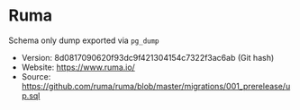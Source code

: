 # Ruma

Schema only dump exported via `pg_dump`

- Version: 8d0817090620f93dc9f421304154c7322f3ac6ab (Git hash)
- Website: https://www.ruma.io/
- Source: https://github.com/ruma/ruma/blob/master/migrations/001_prerelease/up.sql
